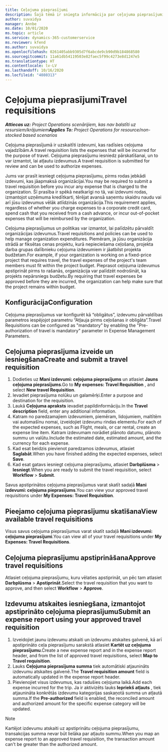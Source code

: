 ```yaml
---
title: Ceļojuma pieprasījumi
description: Šajā tēmā ir sniegta informācija par ceļojuma pieprasījumiem.
author: suvaidya
manager: Annbe
ms.date: 10/01/2020
ms.topic: article
ms.service: dynamics-365-customerservice
ms.reviewer: kfend
ms.author: suvaidya
ms.openlocfilehash: 0261405abb9305d7f6abcde9cb90d9b184868580
ms.sourcegitcommit: 11a61db54119503e82faec5f99c4273e8d1247e5
ms.translationtype: HT
ms.contentlocale: lv-LV
ms.lasthandoff: 10/16/2020
ms.locfileid: "4080313"
---
```

# <a name="travel-requisitions"></a><span data-ttu-id="76059-103">Ceļojuma pieprasījumi</span><span class="sxs-lookup"><span data-stu-id="76059-103">Travel requisitions</span></span>

<span data-ttu-id="76059-104">_**Attiecas uz:** Project Operations scenārijiem, kas nav balstīti uz resursiem/krājumiem_</span><span class="sxs-lookup"><span data-stu-id="76059-104">_**Applies To:** Project Operations for resource/non-stocked based scenarios_</span></span>

<span data-ttu-id="76059-105">Ceļojuma pieprasījumā ir uzskaitīti izdevumi, kas radīsies ceļojuma vajadzībām.</span><span class="sxs-lookup"><span data-stu-id="76059-105">A travel requisition lists the expenses that will be incurred for the purpose of travel.</span></span> <span data-ttu-id="76059-106">Ceļojuma pieprasījumu iesniedz pārskatīšanai, un to var izmantot, lai atļautu izdevumus.</span><span class="sxs-lookup"><span data-stu-id="76059-106">A travel requisition is submitted for review and can be used to authorize expenses.</span></span>

<span data-ttu-id="76059-107">Jums var prasīt iesniegt ceļojuma pieprasījumu, pirms rodas jebkādi izdevumi, kas jāapmaksā organizācijai.</span><span class="sxs-lookup"><span data-stu-id="76059-107">You may be required to submit a travel requisition before you incur any expense that is charged to the organization.</span></span> <span data-ttu-id="76059-108">Šī prasība ir spēkā neatkarīgi no tā, vai izdevumi rodas, izmantojot uzņēmuma kredītkarti, tērējat avansā saņemtu skaidru naudu vai arī jūsu izdevumus vēlāk atlīdzinās organizācija.</span><span class="sxs-lookup"><span data-stu-id="76059-108">This requirement applies, regardless of whether you charge expenses to a corporate credit card, spend cash that you received from a cash advance, or incur out-of-pocket expenses that will be reimbursed by the organization.</span></span>

<span data-ttu-id="76059-109">Ceļojuma pieprasījumus un politikas var izmantot, lai palīdzētu pārvaldīt organizācijas izdevumus.</span><span class="sxs-lookup"><span data-stu-id="76059-109">Travel requisitions and policies can be used to help manage organization expenditures.</span></span> <span data-ttu-id="76059-110">Piemēram, ja jūsu organizācija strādā ar fiksētas cenas projektu, kurā nepieciešama ceļošana, projekta darba grupas dalībnieku ceļojuma izdevumiem ir jāatbilst projekta budžetam.</span><span class="sxs-lookup"><span data-stu-id="76059-110">For example, if your organization is working on a fixed-price project that requires travel, the travel expenses of the project's team members must fit within the project budget.</span></span> <span data-ttu-id="76059-111">Pieprasot ceļojuma izdevumus apstiprināt pirms to rašanās, organizācija var palīdzēt nodrošināt, ka projekts nepārsniegs budžetu.</span><span class="sxs-lookup"><span data-stu-id="76059-111">By requiring that travel expenses be approved before they are incurred, the organization can help make sure that the project remains within budget.</span></span>

## <a name="configuration"></a><span data-ttu-id="76059-112">Konfigurācija</span><span class="sxs-lookup"><span data-stu-id="76059-112">Configuration</span></span> 

<span data-ttu-id="76059-113">Ceļojuma pieprasījumus var konfigurēt kā “obligātus”, izdevumu pārvaldības parametros iespējojot parametru “Atļauja pirms ceļošanas ir obligāta”.</span><span class="sxs-lookup"><span data-stu-id="76059-113">Travel Requisitions can be configured as "mandatory" by enabling the "Pre-authorization of travel is mandatory" parameter in Expense Management Parameters.</span></span> 

## <a name="create-and-submit-a-travel-requisition"></a><span data-ttu-id="76059-114">Ceļojuma pieprasījuma izveide un iesniegšana</span><span class="sxs-lookup"><span data-stu-id="76059-114">Create and submit a travel requisition</span></span>

1. <span data-ttu-id="76059-115">Dodieties uz **Mani izdevumi: ceļojuma pieprasījums** un atlasiet **Jauns ceļojuma pieprasījums**.</span><span class="sxs-lookup"><span data-stu-id="76059-115">Go to **My expenses: Travel Requisition** , and select **New travel Requisition**.</span></span>
2. <span data-ttu-id="76059-116">Ievadiet pieprasījuma nolūku un galamērķi.</span><span class="sxs-lookup"><span data-stu-id="76059-116">Enter a purpose and destination for the requisition.</span></span>
3. <span data-ttu-id="76059-117">Laukā **Ceļojuma apraksts** ievadiet papildinformāciju.</span><span class="sxs-lookup"><span data-stu-id="76059-117">In the  **Travel description** field, enter any additional information.</span></span> 
4. <span data-ttu-id="76059-118">Katram no paredzamajiem izdevumiem, piemēram, lidojumiem, maltītēm vai automašīnu nomai, izveidojiet izdevumu rindas elementu.</span><span class="sxs-lookup"><span data-stu-id="76059-118">For each of the expected expenses, such as Flight, meals, or car rental, create an expense line item.</span></span> <span data-ttu-id="76059-119">Katram izdevumam norādiet plānoto datumu, plānoto summu un valūtu.</span><span class="sxs-lookup"><span data-stu-id="76059-119">Include the estimated date, estimated amount, and the currency for each expense.</span></span> 
5. <span data-ttu-id="76059-120">Kad esat beidzis pievienot paredzamos izdevumus, atlasiet **Saglabāt**.</span><span class="sxs-lookup"><span data-stu-id="76059-120">When you have finished adding the expected expenses, select **Save**.</span></span>
6. <span data-ttu-id="76059-121">Kad esat gatavs iesniegt ceļojuma pieprasījumu, atlasiet **Darbplūsma** > **Iesniegt**.</span><span class="sxs-lookup"><span data-stu-id="76059-121">When you are ready to submit the travel requisition, select **Workflow** > **Submit**.</span></span>

<span data-ttu-id="76059-122">Savus apstiprinātos ceļojuma pieprasījumus varat skatīt sadaļā **Mani izdevumi: ceļojuma pieprasījums**.</span><span class="sxs-lookup"><span data-stu-id="76059-122">You can view your approved travel requisitions under **My Expenses: Travel Requisition**.</span></span> 

## <a name="view-available-travel-requisitions"></a><span data-ttu-id="76059-123">Pieejamo ceļojuma pieprasījumu skatīšana</span><span class="sxs-lookup"><span data-stu-id="76059-123">View available travel requisitions</span></span>

<span data-ttu-id="76059-124">Visus savus ceļojuma pieprasījumus varat skatīt sadaļā **Mani izdevumi: ceļojuma pieprasījumi**.</span><span class="sxs-lookup"><span data-stu-id="76059-124">You can view all of your travel requisitions under **My Expenses: Travel Requisitions**.</span></span>

## <a name="approve-travel-requisitions"></a><span data-ttu-id="76059-125">Ceļojuma pieprasījumu apstiprināšana</span><span class="sxs-lookup"><span data-stu-id="76059-125">Approve travel requisitions</span></span>

<span data-ttu-id="76059-126">Atlasiet ceļojuma pieprasījumu, kuru vēlaties apstiprināt, un pēc tam atlasiet **Darbplūsma** > **Apstiprināt**.</span><span class="sxs-lookup"><span data-stu-id="76059-126">Select the travel requisition that you want to approve, and then select **Workflow** > **Approve**.</span></span>  

## <a name="submit-an-expense-report-using-your-approved-travel-requisition"></a><span data-ttu-id="76059-127">Izdevumu atskaites iesniegšana, izmantojot apstiprināto ceļojuma pieprasījumu</span><span class="sxs-lookup"><span data-stu-id="76059-127">Submit an expense report using your approved travel requisition</span></span>

1. <span data-ttu-id="76059-128">Izveidojiet jaunu izdevumu atskaiti un izdevumu atskaites galvenē, kā arī apstiprināto ceļa pieprasījumu sarakstā atlasiet **Kartēt uz ceļojuma pieprasījumu**.</span><span class="sxs-lookup"><span data-stu-id="76059-128">Create a new expense report and in the expense report header, and from the list of approved travel requisitions, select **Map to Travel requisition**.</span></span>
2. <span data-ttu-id="76059-129">Lauks **Ceļojuma pieprasījuma summa** tiek automātiski atjaunināts izdevumu atskaites galvenē.</span><span class="sxs-lookup"><span data-stu-id="76059-129">The **Travel requisition amount** field is automatically updated in the expense report header.</span></span>
3. <span data-ttu-id="76059-130">Pievienojiet visus izdevumus, kas radušies ceļojuma laikā.</span><span class="sxs-lookup"><span data-stu-id="76059-130">Add each expense incurred for the trip.</span></span> <span data-ttu-id="76059-131">Ja ir aktivizēts lauks **Iepriekš atļauts** , tiek atjaunināta konkrētās izdevumu kategorijas saskaņotā summa un atļautā summa.</span><span class="sxs-lookup"><span data-stu-id="76059-131">If the **Pre-authorized** field is enabled, the reconciled amount and authorized amount for the specific expense category will be updated.</span></span>

> [!NOTE]
> <span data-ttu-id="76059-132">Kartējot izdevumu atskaiti uz apstiprinātu ceļojuma pieprasījumu, transakcijas summa nevar būt lielāka par atļauto summu.</span><span class="sxs-lookup"><span data-stu-id="76059-132">When you map an expense report to an approved travel requisition, the transaction amount can't be greater than the authorized amount.</span></span> 
